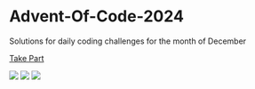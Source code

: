 # Advent-Of-Code-2024

Solutions for daily coding challenges for the month of December

[Take Part](https://adventofcode.com/2024)

![](https://img.shields.io/badge/day%20📅-17-blue)
![](https://img.shields.io/badge/stars%20⭐-31-yellow)
![](https://img.shields.io/badge/days%20completed-15-red)
